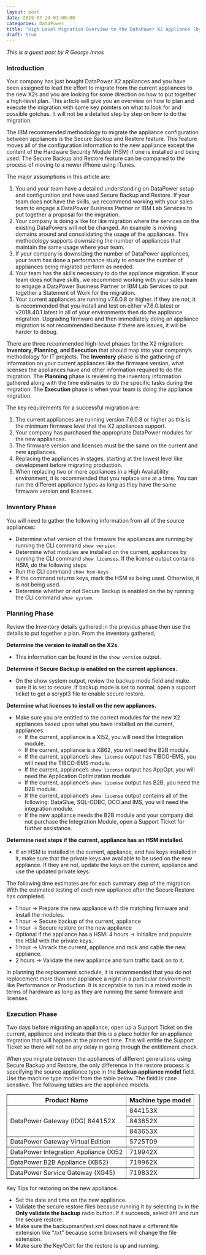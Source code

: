 ```yaml
---
layout: post
date: 2019-07-24 01:00:00
categories: DataPower
title: "High Level Migration Overview to the DataPower X2 Appliance [by  R George Innes]"
draft: true
---
```

*This is a guest post by R George Innes*

### Introduction

Your company has just bought DataPower X2 appliances and you have been assigned to lead the effort to migrate from the current appliances to the new X2s and you are looking for some direction on how to put together a high-level plan.  This article will give you an overview on how to plan and execute the migration with some key pointers on what to look for and possible gotchas.  It will not be a detailed step by step on how to do the migration.  

The IBM recommended methodology to migrate the appliance configuration between appliances is the Secure Backup and Restore feature.  This feature moves all of the configuration information to the new appliance except the content of the Hardware Security Module (HSM) if one is installed and being used.  The Secure Backup and Restore feature can be compared to the process of moving to a newer iPhone using iTunes.  

The major assumptions in this article are:

1.	You and your team have a detailed understanding on DataPower setup and configuration and have used Secure Backup and Restore.  If your team does not have the skills, we recommend working with your sales team to engage a DataPower Business Partner or IBM Lab Services to put together a proposal for the migration.
2.	Your company is doing a like for like migration where the services on the existing DataPowers will not be changed.  An example is moving domains around and consolidating the usage of the appliances.  This methodology supports downsizing the number of appliances that maintain the same usage where your team.  
3.	If your company is downsizing the number of DataPower appliances, your team has done a performance study to ensure the number of appliances being migrated perform as needed.
4.	Your team has the skills necessary to do the appliance migration.  If your team does not have skills, we recommend working with your sales team to engage a DataPower Business Partner or IBM Lab Services to put together a Statement of Work for the migration.
5.	Your current appliances are running v7.6.0.8 or higher.  If they are not, it is recommended that you install and test on either v7.6.0.latest or v2018.40.1.latest in all of your environments then do the appliance migration.  Upgrading firmware and then immediately doing an appliance migration is not recommended because if there are issues, it will be harder to debug.

There are three recommended high-level phases for the X2 migration:  **Inventory, Planning, and Execution** that should map into your company’s methodology for IT projects.  The **Inventory** phase is the gathering of information on your current appliances like the firmware version, what licenses the appliances have and other information required to do the migration.  The **Planning** phase is reviewing the inventory information gathered along with the time estimates to do the specific tasks during the migration.  The **Execution** phase is when your team is doing the appliance migration.

The key requirements for a successful migration are:

1.	The current appliances are running version 7.6.0.8 or higher as this is the minimum firmware level that the X2 appliances support.
2.	Your company has purchased the appropriate DataPower modules for the new appliances.
3.	The firmware version and licenses must be the same on the current and new appliances.
4.	Replacing the appliances in stages, starting at the lowest level like development before migrating production.
5.	When replacing two or more appliances in a High Availability environment, it is recommended that you replace one at a time.  You can run the different appliance types as long as they have the same firmware version and licenses.

### Inventory Phase

You will need to gather the following information from all of the source appliances:
*	Determine what version of the firmware the appliances are running by running the CLI command `show version`.
*	Determine what modules are installed on the current, appliances by running the CLI command `show licenses`.  If the license output contains HSM, do the following steps
  * Run the CLI command `show hsm-keys`
  * If the command returns keys, mark the HSM as being used.  Otherwise, it is not being used.
* Determine whether or not Secure Backup is enabled on the by running the CLI command `show system`.

### Planning Phase

Review the Inventory details gathered in the previous phase then use the details to put together a plan.  From the inventory gathered,  

**Determine the version to install on the X2s.**
* This information can be found in the `show version` output.  

**Determine if Secure Backup is enabled on the current appliances.**
* On the show system output, review the backup mode field and make sure it is set to secure.  If backup mode is set to normal, open a support ticket to get a scrypt3 file to enable secure restore.

**Determine what licenses to install on the new appliances.**
* Make sure you are entitled to the correct modules for the new X2 appliances based upon what you have installed on the current, appliances.
  * If the current, appliance is a XI52, you will need the Integration module.
  * If the current, appliance is a XB62, you will need the B2B module.
  * If the current, appliance’s `show license` output has TIBCO-EMS, you will need the TIBCO-EMS module.
  * If the current, appliance’s `show license` output has AppOpt, you will need the Application Optimization module
  * If the current, appliance’s `show license` output has B2B, you need the B2B module.
  * If the current, appliance’s `show license` output contains all of the following:  DataGlue, SQL-ODBC, DCO and IMS, you will need the integration module.
  * If the new appliance needs the B2B module and your company did not purchase the Integration Module, open a Support Ticket for further assistance.

**Determine next steps if the current, appliance has an HSM installed.**
* If an HSM is installed in the current, appliance, and has keys installed in it, make sure that the private keys are available to be used on the new appliance.  If they are not, update the keys on the current, appliance and use the updated private keys.

The following time estimates are for each summary step of the migration.  With the estimated testing of each new appliance after the Secure Restore has completed.

* 1 hour -> Prepare the new appliance with the matching firmware and install the modules.
* 1 hour -> Secure backup of the current, appliance
* 1 hour -> Secure restore on the new appliance
* Optional if the appliance has a HSM:  4 hours -> Initialize and populate the HSM with the private keys.
* 1 hour -> Unrack the current, appliance and rack and cable the new appliance.
* 2 hours -> Validate the new appliance and turn traffic back on to it.

In planning the replacement schedule, it is recommended that you do not replacement more than one appliance a night in a particular environment like Performance or Production.  It is acceptable to run in a mixed mode in terms of hardware as long as they are running the same firmware and licenses.

### Execution Phase

Two days before migrating an appliance, open up a Support Ticket on the current, appliance and indicate that this is a place holder for an appliance migration that will happen at the planned time.  This will entitle the Support Ticket so there will not be any delay in going through the entitlement check.

When you migrate between the appliances of different generations using Secure Backup and Restore, the only difference in the restore process is specifying the source appliance type in the **Backup appliance model** field.  Use the machine type model from the table below.  The field is case sensitive.  The following tables are the appliance models.




<table border="1"><tr><th>Product Name</th><th>Machine type model</th></tr>
<tr><td rowspan="4">DataPower Gateway (IDG)	844152X</td></tr>
	<tr><td>844153X</td></tr>
	<tr><td>843652X</td></tr>
	<tr><td>843653X</td></tr>
<tr><td>DataPower Gateway Virtual Edition</td><td>5725T09</td></tr>
<tr><td>DataPower Integration Appliance (XI52</td><td>719942X</td></tr>
<tr><td>DataPower B2B Appliance (XB62)</td><td>719962X</td></tr>
<tr><td>DataPower Service Gateway (XG45)</td><td>719832X</td></tr>
</table>

Key Tips for restoring on the new appliance.

* Set the date and time on the new appliance.
* Validate the secure restore files because running it by selecting `On` in the **Only validate the backup** radio button.  If it succeeds, select `Off` and run the secure restore.
* Make sure the backupmanifest.xml does not have a different file extension like “.txt” because some browsers will change the file extension.
* Make sure the Key/Cert for the restore is up and running.
